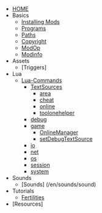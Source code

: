 <!-- _sidebar.md -->

- [HOME](/en/)
- Basics
  - [Installing Mods](/en/basics/installing)
  - [Programs](/en/basics/programs)
  - [Paths](/en/basics/path)
  - [Copyright](/en/basics/copyright)
  - [ModOp](/en/basics/modop)
  - [Modinfo](/en/basics/modinfo)
- Assets
  - [Triggers]
- Lua
  - [Lua-Commands](/en/commands/index)
    - [TextSources](/en/commands/TextSources/ts)
      - [area](/en/commands/TextSources/area)
      - [cheat](/en/commands/TextSources/cheat)
      - [online](/en/commands/TextSources/online)
      - [toolonehelper](/en/commands/TextSources/toolonehelper)
    - [debug](/en/commands/debug/debug)
    - [game](/en/commands/game/game)
      - [OnlineManager](/en/commands/game/OnlineManager)
      - [setDebugTextSource](/en/commands/game/setDebugTextSource)
    - [io](/en/commands/io/io)
    - [net](/en/commands/net/net)
    - [os](/en/commands/os/os)
    - [session](/en/commands/session/session)
    - [system](/en/commands/system/system)
- Sounds
  - [Sounds] (/en/sounds/sound)
- Tutorials
  - [Fertilities](/en/tutorials/MapFertilities) 
- [Resources]
